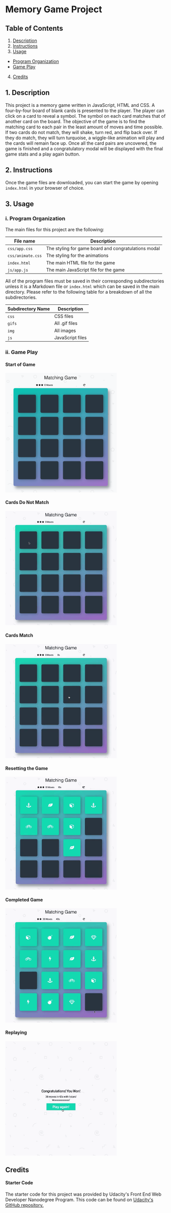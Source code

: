 # Memory Game Project

## Table of Contents

1. [Description](#1-description)
2. [Instructions](#2-instructions)
3. [Usage](#3-usage)
  * [Program Organization](#i-program-organization)
  * [Game Play](#ii-gameplay)
4. [Credits](#credits)

## 1. Description

This project is a memory game written in JavaScript, HTML and CSS. A four-by-four board of blank cards is presented to the player. The player can click on a card to reveal a symbol.  The symbol on each card matches that of another card on the board. The objective of the game is to find the matching card to each pair in the least amount of moves and time possible. If two cards do not match, they will shake, turn red, and flip back over. If they do match, they will turn turquoise, a wiggle-like animation will play and the cards will remain face up. Once all the card pairs are uncovered, the game is finished and a congratulatory modal will be displayed with the final game stats and a play again button.

## 2. Instructions
Once the game files are downloaded, you can start the game by opening `index.html` in your browser of choice.

## 3. Usage

### i. Program Organization
The main files for this project are the following:

| File name         | Description                                           |
|-------------------| ------------------------------------------------------|
| `css/app.css`     | The styling for game board and congratulations modal  |
| `css/animate.css` | The styling for the animations                        |
| `index.html`      | The main HTML file for the game                       |
| `js/app.js`       | The main JavaScript file for the game                 |

All of the program files must be saved in their corresponding subdirectories unless it is a Markdown file or `index.html` which can be saved in the main directory. Please refer to the following table for a breakdown of all the subdirectories.

| Subdirectory Name | Description       |
|-------------------|-------------------|
|`css`              | CSS files         |
|`gifs`             | All .gif files    |
|`img`              | All images        |
|`js`               | JavaScript files  |


### ii. Game Play

#### Start of Game
<img src="img/start-game.png" width = "350">

#### Cards Do Not Match
<img src="gifs/no-match-animation.gif" width = "350">

#### Cards Match
<img src="gifs/match-animation.gif" width = "350">

#### Resetting the Game
<img src="gifs/reset-game.gif" width = "350">

#### Completed Game
<img src="gifs/finished-game.gif" width = "350">

#### Replaying
<img src="gifs/play-again.gif" width = "350">


## Credits
#### Starter Code
The starter code for this project was provided by Udacity's Front End Web Developer Nanodegree Program. This code can be found on [Udacity's GitHub repository.](https://github.com/udacity/fend-project-memory-game/blob/master/README.md "Udacity's Front End Web Developer Memory Game Repository")
